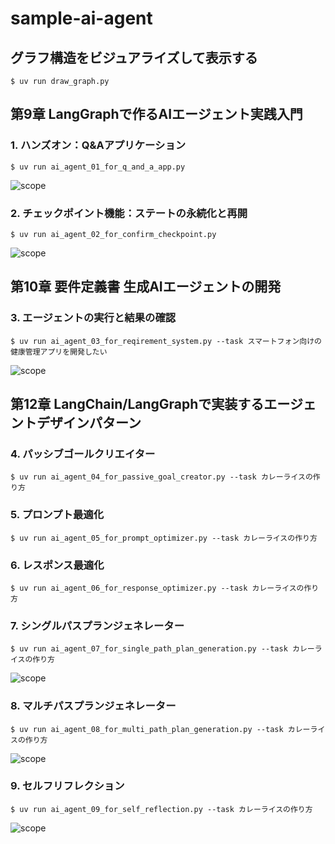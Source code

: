 # sample-ai-agent

## グラフ構造をビジュアライズして表示する

    $ uv run draw_graph.py

## 第9章 LangGraphで作るAIエージェント実践入門

### 1. ハンズオン：Q&Aアプリケーション

    $ uv run ai_agent_01_for_q_and_a_app.py

![scope](graph/graph_ai_agent_01.png)

### 2. チェックポイント機能：ステートの永続化と再開

    $ uv run ai_agent_02_for_confirm_checkpoint.py

![scope](graph/graph_ai_agent_02.png)

## 第10章 要件定義書 生成AIエージェントの開発

### 3. エージェントの実行と結果の確認

    $ uv run ai_agent_03_for_reqirement_system.py --task スマートフォン向けの健康管理アプリを開発したい

![scope](graph/graph_ai_agent_03.png)

## 第12章 LangChain/LangGraphで実装するエージェントデザインパターン

### 4. パッシブゴールクリエイター

    $ uv run ai_agent_04_for_passive_goal_creator.py --task カレーライスの作り方

### 5. プロンプト最適化

    $ uv run ai_agent_05_for_prompt_optimizer.py --task カレーライスの作り方

### 6. レスポンス最適化

    $ uv run ai_agent_06_for_response_optimizer.py --task カレーライスの作り方

### 7. シングルパスプランジェネレーター

    $ uv run ai_agent_07_for_single_path_plan_generation.py --task カレーライスの作り方

![scope](graph/graph_ai_agent_07.png)

### 8. マルチパスプランジェネレーター

    $ uv run ai_agent_08_for_multi_path_plan_generation.py --task カレーライスの作り方

![scope](graph/graph_ai_agent_08.png)

### 9. セルフリフレクション

    $ uv run ai_agent_09_for_self_reflection.py --task カレーライスの作り方

![scope](graph/graph_ai_agent_09.png)
